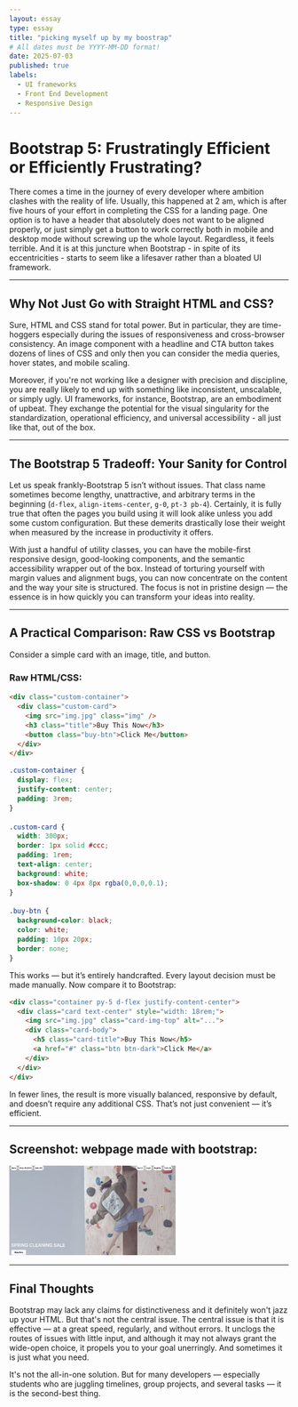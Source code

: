 ```yaml
---
layout: essay
type: essay
title: "picking myself up by my boostrap"
# All dates must be YYYY-MM-DD format!
date: 2025-07-03
published: true
labels:
  - UI frameworks
  - Front End Development
  - Responsive Design
---
```







# Bootstrap 5: Frustratingly Efficient or Efficiently Frustrating?

There comes a time in the journey of every developer where ambition clashes with the reality of life. Usually, this happened at 2 am, which is after five hours of your effort in completing the CSS for a landing page. One option is to have a header that absolutely does not want to be aligned properly, or just simply get a button to work correctly both in mobile and desktop mode without screwing up the whole layout. Regardless, it feels terrible. And it is at this juncture when Bootstrap - in spite of its eccentricities - starts to seem like a lifesaver rather than a bloated UI framework.

---

## Why Not Just Go with Straight HTML and CSS?

Sure, HTML and CSS stand for total power. But in particular, they are time-hoggers especially during the issues of responsiveness and cross-browser consistency. An image component with a headline and CTA button takes dozens of lines of CSS and only then you can consider the media queries, hover states, and mobile scaling.

Moreover, if you're not working like a designer with precision and discipline, you are really likely to end up with something like inconsistent, unscalable, or simply ugly. UI frameworks, for instance, Bootstrap, are an embodiment of upbeat. They exchange the potential for the visual singularity for the standardization, operational efficiency, and universal accessibility - all just like that, out of the box.

---

## The Bootstrap 5 Tradeoff: Your Sanity for Control

Let us speak frankly-Bootstrap 5 isn’t without issues. That class name sometimes become lengthy, unattractive, and arbitrary terms in the beginning (`d-flex`, `align-items-center`, `g-0`, `pt-3 pb-4`). Certainly, it is fully true that often the pages you build using it will look alike unless you add some custom configuration. But these demerits drastically lose their weight when measured by the increase in productivity it offers.

With just a handful of utility classes, you can have the mobile-first responsive design, good-looking components, and the semantic accessibility wrapper out of the box. Instead of torturing yourself with margin values and alignment bugs, you can now concentrate on the content and the way your site is structured. The focus is not in pristine design — the essence is in how quickly you can transform your ideas into reality.

---

## A Practical Comparison: Raw CSS vs Bootstrap

Consider a simple card with an image, title, and button.

### Raw HTML/CSS:
```html
<div class="custom-container">
  <div class="custom-card">
    <img src="img.jpg" class="img" />
    <h3 class="title">Buy This Now</h3>
    <button class="buy-btn">Click Me</button>
  </div>
</div>
```
```css
.custom-container {
  display: flex;
  justify-content: center;
  padding: 3rem;
}

.custom-card {
  width: 300px;
  border: 1px solid #ccc;
  padding: 1rem;
  text-align: center;
  background: white;
  box-shadow: 0 4px 8px rgba(0,0,0,0.1);
}

.buy-btn {
  background-color: black;
  color: white;
  padding: 10px 20px;
  border: none;
}
```

This works — but it’s entirely handcrafted. Every layout decision must be made manually. Now compare it to Bootstrap:
```html
<div class="container py-5 d-flex justify-content-center">
  <div class="card text-center" style="width: 18rem;">
    <img src="img.jpg" class="card-img-top" alt="...">
    <div class="card-body">
      <h5 class="card-title">Buy This Now</h5>
      <a href="#" class="btn btn-dark">Click Me</a>
    </div>
  </div>
</div>
```
In fewer lines, the result is more visually balanced, responsive by default, and doesn’t require any additional CSS. That’s not just convenient — it’s efficient.


---

## Screenshot: webpage made with bootstrap:
<img width="300px" class="rounded float-start pe-4" src="../img/braindead%20recreated%20page%20ss.png">


---
## Final Thoughts
Bootstrap may lack any claims for distinctiveness and it definitely won't jazz up your HTML. But that's not the central issue. The central issue is that it is effective — at a great speed, regularly, and without errors. It unclogs the routes of issues with little input, and although it may not always grant the wide-open choice, it propels you to your goal unerringly. And sometimes it is just what you need. 

It's not the all-in-one solution. But for many developers — especially students who are juggling timelines, group projects, and several tasks — it is the second-best thing.
